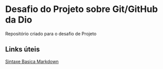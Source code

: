 # Desafio do Projeto sobre Git/GitHub da Dio
Repositório criado para o desafio de Projeto

## Links úteis
[Sintaxe Basica Markdown](https://www.markdownguide.org/basic-syntax/)
